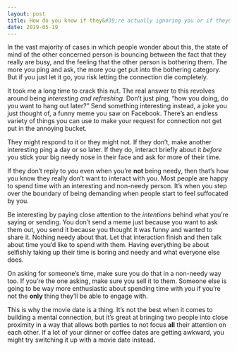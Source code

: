 ```yaml
---
layout: post
title: How do you know if they&#39;re actually ignoring you or if they&#39;re just busy with other things? Is there an extent to how far they can be &quot;busy&quot; until it just becomes ignoring?
date: 2019-05-19
---
```


<p>In the vast majority of cases in which people wonder about this, the state of mind of the other concerned person is bouncing between the fact that they really are busy, and the feeling that the other person is bothering them. The more you ping and ask, the more you get put into the bothering category. But if you just let it go, you risk letting the connection die completely.</p><p>It took me a long time to crack this nut. The real answer to this revolves around being <i>interesting and refreshing</i>. Don’t just ping, “how you doing, do you want to hang out later?” Send something interesting instead, a joke you just thought of, a funny meme you saw on Facebook. There’s an endless variety of things you can use to make your request for connection not get put in the annoying bucket.</p><p>They might respond to it or they might not. If they don’t, make another interesting ping a day or so later. If they do, interact briefly about it <i>before</i> you stick your big needy nose in their face and ask for more of their time.</p><p>If they don’t reply to you even when you’re <b>not</b> being needy, then that’s how you know they really don’t want to interact with you. Most people are happy to spend time with an interesting and non-needy person. It’s when you step over the boundary of being demanding when people start to feel suffocated by you.</p><p>Be interesting by paying close attention to the <i>intentions</i> behind what you’re saying or sending. You don’t send a meme just because you want to ask them out, you send it because you thought it was funny and wanted to share it. Nothing needy about that. Let that interaction finish and then talk about time you’d like to spend with them. Having everything be about selfishly taking up their time is boring and needy and what everyone else does.</p><p>On asking for someone’s time, make sure you do that in a non-needy way too. If you’re the one asking, make sure you sell it to them. Someone else is going to be way more enthusiastic about spending time with you if you’re not the <b>only</b> thing they’ll be able to engage with.</p><p>This is why the movie date is a thing. It’s not the best when it comes to building a mental connection, but it’s great at bringing two people into close proximity in a way that allows both parties to not focus <b>all</b> their attention on each other. If a lot of your dinner or coffee dates are getting awkward, you might try switching it up with a movie date instead.</p>

